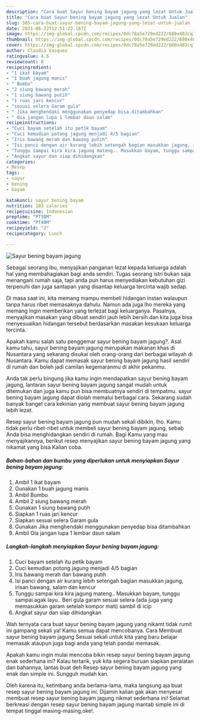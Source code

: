```yaml
---
description: "Cara buat Sayur bening bayam jagung yang lezat Untuk Jualan"
title: "Cara buat Sayur bening bayam jagung yang lezat Untuk Jualan"
slug: 565-cara-buat-sayur-bening-bayam-jagung-yang-lezat-untuk-jualan
date: 2021-06-22T12:51:22.187Z
image: https://img-global.cpcdn.com/recipes/0dc78a5e729ed222/680x482cq70/sayur-bening-bayam-jagung-foto-resep-utama.jpg
thumbnail: https://img-global.cpcdn.com/recipes/0dc78a5e729ed222/680x482cq70/sayur-bening-bayam-jagung-foto-resep-utama.jpg
cover: https://img-global.cpcdn.com/recipes/0dc78a5e729ed222/680x482cq70/sayur-bening-bayam-jagung-foto-resep-utama.jpg
author: Claudia Vasquez
ratingvalue: 4.6
reviewcount: 8
recipeingredient:
- "1 ikat bayam"
- "1 buah jagung manis"
- " Bumbu"
- "2 siung bawang merah"
- "1 siung bawang putih"
- "1 ruas jari kencur"
- "sesuai selera Garam gula"
- " Jika menghendaki menggunakan penyedap bisa ditambahkan"
- " Oia jangan lupa 1 lembar daun salam"
recipeinstructions:
- "Cuci bayam setelah itu petik bayam"
- "Cuci kemudian potong jagung menjadi 4/5 bagian"
- "Iris bawang merah dan bawang putih"
- "Isi panci dengan air kurang lebih setengah bagian masukkan jagung, irisan bawang, salam dan kencur"
- "Tunggu sampai kira kira jagung mateng.. Masukkan bayam, tunggu sampai agak layu.. Beri gula garam sesuai selera (ada juga yang memasukkan garam setelah kompor mati) sambil di icip"
- "Angkat sayur dan siap dihidangkan"
categories:
- Resep
tags:
- sayur
- bening
- bayam

katakunci: sayur bening bayam 
nutrition: 103 calories
recipecuisine: Indonesian
preptime: "PT38M"
cooktime: "PT40M"
recipeyield: "2"
recipecategory: Lunch

---
```



![Sayur bening bayam jagung](https://img-global.cpcdn.com/recipes/0dc78a5e729ed222/680x482cq70/sayur-bening-bayam-jagung-foto-resep-utama.jpg)

Sebagai seorang ibu, menyajikan panganan lezat kepada keluarga adalah hal yang membahagiakan bagi anda sendiri. Tugas seorang istri bukan saja menangani rumah saja, tapi anda pun harus menyediakan kebutuhan gizi terpenuhi dan juga santapan yang disantap keluarga tercinta wajib sedap.

Di masa  saat ini, kita memang mampu membeli hidangan instan walaupun tanpa harus ribet memasaknya dahulu. Namun ada juga lho mereka yang memang ingin memberikan yang terlezat bagi keluarganya. Pasalnya, menyajikan masakan yang dibuat sendiri jauh lebih bersih dan kita juga bisa menyesuaikan hidangan tersebut berdasarkan masakan kesukaan keluarga tercinta. 



Apakah kamu salah satu penggemar sayur bening bayam jagung?. Asal kamu tahu, sayur bening bayam jagung merupakan makanan khas di Nusantara yang sekarang disukai oleh orang-orang dari berbagai wilayah di Nusantara. Kamu dapat memasak sayur bening bayam jagung hasil sendiri di rumah dan boleh jadi camilan kegemaranmu di akhir pekanmu.

Anda tak perlu bingung jika kamu ingin mendapatkan sayur bening bayam jagung, lantaran sayur bening bayam jagung sangat mudah untuk ditemukan dan juga kamu pun bisa membuatnya sendiri di tempatmu. sayur bening bayam jagung dapat diolah memalui berbagai cara. Sekarang sudah banyak banget cara kekinian yang membuat sayur bening bayam jagung lebih lezat.

Resep sayur bening bayam jagung pun mudah sekali dibikin, lho. Kamu tidak perlu ribet-ribet untuk membeli sayur bening bayam jagung, sebab Anda bisa menghidangkan sendiri di rumah. Bagi Kamu yang mau menyajikannya, berikut resep menyajikan sayur bening bayam jagung yang nikamat yang bisa Kalian coba.

<!--inarticleads1-->

##### Bahan-bahan dan bumbu yang diperlukan untuk menyiapkan Sayur bening bayam jagung:

1. Ambil 1 ikat bayam
1. Gunakan 1 buah jagung manis
1. Ambil  Bumbu
1. Ambil 2 siung bawang merah
1. Gunakan 1 siung bawang putih
1. Siapkan 1 ruas jari kencur
1. Siapkan sesuai selera Garam gula
1. Gunakan  Jika menghendaki menggunakan penyedap bisa ditambahkan
1. Ambil  Oia jangan lupa 1 lembar daun salam




<!--inarticleads2-->

##### Langkah-langkah menyiapkan Sayur bening bayam jagung:

1. Cuci bayam setelah itu petik bayam
1. Cuci kemudian potong jagung menjadi 4/5 bagian
1. Iris bawang merah dan bawang putih
1. Isi panci dengan air kurang lebih setengah bagian masukkan jagung, irisan bawang, salam dan kencur
1. Tunggu sampai kira kira jagung mateng.. Masukkan bayam, tunggu sampai agak layu.. Beri gula garam sesuai selera (ada juga yang memasukkan garam setelah kompor mati) sambil di icip
1. Angkat sayur dan siap dihidangkan




Wah ternyata cara buat sayur bening bayam jagung yang nikamt tidak rumit ini gampang sekali ya! Kamu semua dapat mencobanya. Cara Membuat sayur bening bayam jagung Sesuai sekali untuk kita yang baru belajar memasak ataupun juga bagi anda yang telah pandai memasak.

Apakah kamu ingin mulai mencoba bikin resep sayur bening bayam jagung enak sederhana ini? Kalau tertarik, yuk kita segera buruan siapkan peralatan dan bahannya, lantas buat deh Resep sayur bening bayam jagung yang enak dan simple ini. Sungguh mudah kan. 

Oleh karena itu, ketimbang anda berlama-lama, maka langsung aja buat resep sayur bening bayam jagung ini. Dijamin kalian gak akan menyesal membuat resep sayur bening bayam jagung nikmat sederhana ini! Selamat berkreasi dengan resep sayur bening bayam jagung mantab simple ini di tempat tinggal masing-masing,oke!.

